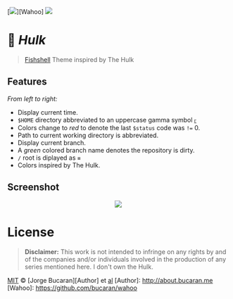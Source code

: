 [![](https://img.shields.io/badge/Wahoo-Theme-00b0ff.svg?style=flat-square)][Wahoo]
![](https://img.shields.io/badge/License-MIT-33CC33.svg?style=flat-square)

# :anger: _Hulk_

> [Fishshell](fishshell.com) Theme inspired by The Hulk

## Features

_From left to right:_

+ Display current time.
+ `$HOME` directory abbreviated to an uppercase gamma symbol [`ᴦ`](http://en.wikipedia.org/wiki/Hulk_%28comics%29#Fictional_character_biography)
+ Colors change to _red_ to denote the last `$status` code was `!=` 0.
+ Path to current working directory is abbreviated.
+ Display current branch.
+ A _green_ colored branch name denotes the repository is dirty.
+ `/` root is diplayed as `≡`
+ Colors inspired by The Hulk.

## Screenshot

<p align="center">
<img src="https://cloud.githubusercontent.com/assets/8317250/7789765/4638cea8-02a8-11e5-85da-5b8b13d59568.png">
</p>

# License

> __Disclaimer:__ This work is not intended to infringe on any rights by and of the companies and/or individuals involved in the production of any series mentioned here. I don't own the Hulk.

[MIT](http://opensource.org/licenses/MIT) © [Jorge Bucaran][Author] et [al](https://github.com/bucaran/batman/graphs/contributors)
[Author]: http://about.bucaran.me
[Wahoo]: https://github.com/bucaran/wahoo